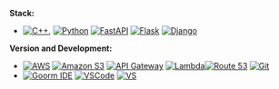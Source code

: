 **Stack:**
-  [![C++](https://img.shields.io/badge/C++-00599C?style=flat-square&logo=c%2B%2B&logoColor=white)](https://en.wikipedia.org/wiki/C%2B%2B), [![Python](https://img.shields.io/badge/Python-blue?style=flat-square&logo=python&logoColor=white)](https://www.python.org/) [![FastAPI](https://img.shields.io/badge/FastAPI-teal?style=flat-square&logo=fastapi&logoColor=white)](https://fastapi.tiangolo.com/) [![Flask](https://img.shields.io/badge/Flask-black?style=flat-square&logo=flask&logoColor=white)](https://flask.palletsprojects.com/) [![Django](https://img.shields.io/badge/Django-green?style=flat-square&logo=django&logoColor=white)](https://www.djangoproject.com/)
<!--
**Deep Learning Frameworks:**
- [![PyTorch](https://img.shields.io/badge/PyTorch-EE4C2C?style=flat-square&logo=pytorch&logoColor=white)](https://pytorch.org/) [![TensorFlow](https://img.shields.io/badge/TensorFlow-FF6F00?style=flat-square&logo=tensorflow&logoColor=white)](https://www.tensorflow.org/)
-->
**Version and Development:**
- [![AWS](https://img.shields.io/badge/AWS-orange?style=flat-square&logo=amazon-aws&logoColor=white)](https://aws.amazon.com/) [![Amazon S3](https://img.shields.io/badge/Amazon%20S3-569A31?style=flat-square&logo=amazon-s3&logoColor=white)](https://aws.amazon.com/s3/) [![API Gateway](https://img.shields.io/badge/API%20Gateway-FF9900?style=flat-square&logo=amazon-api-gateway&logoColor=white)](https://aws.amazon.com/api-gateway/) [![Lambda](https://img.shields.io/badge/AWS%20Lambda-FF9900?style=flat-square&logo=amazon-aws&logoColor=white)](https://aws.amazon.com/lambda/)[![Route 53](https://img.shields.io/badge/Route%2053-232F3E?style=flat-square&logo=amazon-route53&logoColor=white)](https://aws.amazon.com/route53/) [![Git](https://img.shields.io/badge/Git-lightgrey?style=flat-square&logo=git&logoColor=white)](https://git-scm.com/)
- [![Goorm IDE](https://img.shields.io/badge/Goorm%20IDE-lightblue?style=flat-square)](https://ide.goorm.io/) [![VSCode](https://img.shields.io/badge/VS%20Code-blue?style=flat-square&logo=visual-studio-code&logoColor=white)](https://code.visualstudio.com/) [![VS](https://img.shields.io/badge/Visual%20Studio-purple?style=flat-square&logo=visual-studio&logoColor=white)](https://visualstudio.microsoft.com/)
<!--
**DB**
- RDBMS: [![MySQL](https://img.shields.io/badge/MySQL-blue?style=flat-square&logo=mysql&logoColor=white)](https://www.mysql.com/) [![PostgreSQL](https://img.shields.io/badge/PostgreSQL-blue?style=flat-square&logo=postgresql&logoColor=white)](https://www.postgresql.org/) 
- NoSQL: [![MongoDB](https://img.shields.io/badge/MongoDB-47A248?style=flat-square&logo=mongodb&logoColor=white)](https://www.mongodb.com/) [![DynamoDB](https://img.shields.io/badge/DynamoDB-4053D6?style=flat-square&logo=amazon-dynamodb&logoColor=white)](https://aws.amazon.com/dynamodb/)

**Studying:**
- [![TypeScript](https://img.shields.io/badge/TypeScript-blue?style=flat-square&logo=typescript&logoColor=white)](https://www.typescriptlang.org/) [![Node.js](https://img.shields.io/badge/Node.js-green?style=flat-square&logo=node.js&logoColor=white)](https://nodejs.org/)
- [![Java](https://img.shields.io/badge/Java-red?style=flat-square&logo=java&logoColor=white&logoWidth=20)](https://www.oracle.com/java/) [![Spring](https://img.shields.io/badge/Spring-green?style=flat-square&logo=spring&logoColor=white)](https://spring.io/)
-->
